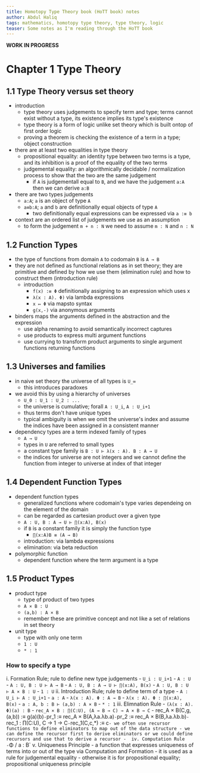```yaml
---
title: Homotopy Type Theory book (HoTT book) notes
author: Abdul Haliq
tags: mathematics, homotopy type theory, type theory, logic
teaser: Some notes as I'm reading through the HoTT book
---
```


**WORK IN PROGRESS**

# Chapter 1 Type Theory

## 1.1 Type Theory versus set theory
- introduction
  - type theory uses judgements to specify term and type; terms cannot exist without a type, its existence implies its type's existence
  - type theory is a form of logic unlike set theory which is built ontop of first order logic
  - proving a theorem is checking the existence of a term in a type; object construction
- there are at least two equalities in type theory
  - propositional equality: an identity type between two terms is a type, and its inhibition is a proof of the equality of the two terms
  - judgemental equality: an algorithmically decidable / normalization process to show that the two are the same judgement
    - if `A` is judgementall equal to `B`, and we have the judgement `a:A` then we can derive `a:B`
- there are two types judgements
  - `a:A`; `a` is an object of type `A`
  - `a≡b:A`; `a` and `b` are definitionally equal objects of type `A`
    - two definitionally equal expressions can be expressed via `a :≡ b`
- context are an ordered list of judgements we use as an assumption
  - to form the judgement `m + n : N` we need to assume `m : N` and `n : N`

## 1.2 Function Types
- the type of functions from domain `A` to codomain `B` is `A → B`
- they are not defined as functional relations as in set theory; they are primitive and defined by how we use them (elimination rule) and how to construct them (introduction rule)
  - introduction 
    - `f(x) :≡ Φ` definitionally assigning to an expression which uses x
    - `λ(x : A). Φ)` via lambda expressions
    - `x ↦ Φ` via mapsto syntax
    - `g(x,-)` via anonymous arguments
- binders maps the arguments defined in the abstraction and the expression
  - use alpha renaming to avoid semantically incorrect captures
  - use products to express multi argument functions
  - use currying to transform product arguments to single argument functions returning functions

## 1.3 Universes and families
- in naive set theory the universe of all types is `U_∞`
  - this introduces paradoxes
- we avoid this by using a hierarchy of universes
  - `U_0 : U_1 : U_2 : ...`
  - the universe is cumulative; forall `A : U_i`, `A : U_i+1`
  - thus terms don't have unique types
  - typical ambiguity is when we omit the universe's index and assume the indices have been assigned in a consistent manner
- dependency types are a term indexed family of types
  - `A → U`
  - types in `U` are referred to small types
  - a constant type family is `B : U ⊢ λ(x : A). B : A → U`
  - the indices for universe are not integers and we cannot define the function from integer to universe at index of that integer

## 1.4 Dependent Function Types
- dependent function types
  - generalized functions where codomain's type varies dependeing on the element of the domain
  - can be regarded as cartesian product over a given type
  - `A : U, B : A → U ⊢ ∏(x:A), B(x)`
  - if `B` is a constant family it is simply the function type
    - `∏(x:A)B ≡ (A → B)`
  - introduction: via lambda expressions
  - elimination: via beta reduction
- polymorphic function
  - dependent function where the term argument is a type

## 1.5 Product Types
- product type
  - type of product of two types
  - `A × B : U`
  - `(a,b) : A × B`
  - remember these are primitive concept and not like a set of relations in set theory
- unit type
  - type with only one term
  - `1 : U`
  - `* : 1`

### How to specify a type

i. Formation Rule; rule to define new type judgements
    - `U_i : U_i+1`
    - `A : U`
    - `A : U, B : U ⊢ A → B`
    - `A : U, B : A → U ⊢ ∏(x:A), B(x)`
    - `A : U, B : U ⊢ A × B : U`
    - `1 : U`
ii. Introduction Rule; rule to define term of a type
    - `A : U_i ⊢ A : U_i+1`
    - `a : A`
    - `λ(x : A). Φ : A → B`
    - `λ(x : A). Φ : ∏(x:A), B(x)`
    - `a : A, b : B ⊢ (a,b) : A × B`
    - `* : 1`
iii. Elimnation Rule
    - `(λ(x : A). Φ)(a) : B`
    - `rec_A × B : ∏(C:U), (A → B → C) → A × B → C`
      - rec_A × B(C,g,(a,b)) :≡ g(a)(b)`
      - `pr_1 :≡ rec_A × B(A,λa.λb.a)`
      - `pr_2 :≡ rec_A × B(B,λa.λb.b)`
    - `rec_1 : ∏(C:U), C → 1 → C`
      - `rec_1(C,c,*) :≡ c`
    - we often use recursor functions to define eliminators to map out of the data structure
    - we can define the recursor first to derive eliminators or we could define recursors and use that to derive a recursor
    - 
iv. Computation Rule
    - `Φ / a : B`
v. Uniqueness Principle
    - a function that expresses uniqueness of terms into or out of the type via Computation and Formation
    - it is used as a rule for judgemental equality
    - otherwise it is for propositional equality; propositional uniqueness principle